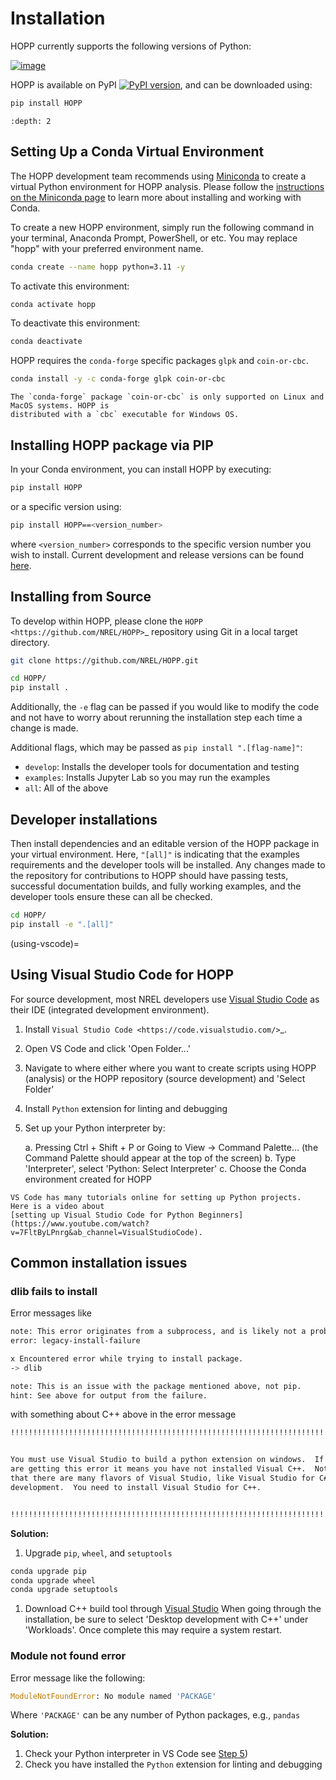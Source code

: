 # Installation

HOPP currently supports the following versions of Python:

[![image](https://img.shields.io/pypi/pyversions/hopp.svg)](https://pypi.python.org/pypi/hopp)

HOPP is available on PyPI
[![PyPI version](https://badge.fury.io/py/hopp.svg)](https://badge.fury.io/py/hopp), and can be
downloaded using:

```bash
pip install HOPP
```

```{contents}
:depth: 2
```

## Setting Up a Conda Virtual Environment

The HOPP development team recommends using [Miniconda](https://docs.anaconda.com/miniconda/) to
create a virtual Python environment for HOPP analysis. Please follow the
[instructions on the Miniconda page](https://docs.anaconda.com/miniconda/) to learn more about
installing and working with Conda.

To create a new HOPP environment, simply run the following command in your terminal, Anaconda
Prompt, PowerShell, or etc. You may replace "hopp" with your preferred environment name.

```bash
conda create --name hopp python=3.11 -y
```

To activate this environment:

```bash
conda activate hopp
```

To deactivate this environment:

```bash
conda deactivate
```

HOPP requires the `conda-forge` specific packages `glpk` and `coin-or-cbc`.

```bash
conda install -y -c conda-forge glpk coin-or-cbc
```

```{note}
The `conda-forge` package `coin-or-cbc` is only supported on Linux and MacOS systems. HOPP is
distributed with a `cbc` executable for Windows OS.
```

## Installing HOPP package via PIP

In your Conda environment, you can install HOPP by executing:

```bash
pip install HOPP
```

or a specific version using:

```bash
pip install HOPP==<version_number>
```

where `<version_number>` corresponds to the specific version number you wish to install. Current
development and release versions can be found [here](https://pypi.org/project/HOPP/#history).

## Installing from Source

To develop within HOPP, please clone the `HOPP <https://github.com/NREL/HOPP>`_ repository using
Git in a local target directory.

```bash
git clone https://github.com/NREL/HOPP.git
```

```bash
cd HOPP/
pip install .
```

Additionally, the `-e` flag can be passed if you would like to modify the code and not have to worry
about rerunning the installation step each time a change is made.

Additional flags, which may be passed as `pip install ".[flag-name]"`:

- `develop`: Installs the developer tools for documentation and testing
- `examples`: Installs Jupyter Lab so you may run the examples
- `all`: All of the above

## Developer installations

Then install dependencies and an editable version of the HOPP package in your virtual environment.
Here, `"[all]"` is indicating that the examples requirements and the developer tools will be
installed. Any changes made to the repository for contributions to HOPP should have passing tests,
successful documentation builds, and fully working examples, and the developer tools ensure these
can all be checked.

```bash
cd HOPP/
pip install -e ".[all]"
```

(using-vscode)=
## Using Visual Studio Code for HOPP

For source development, most NREL developers use
[Visual Studio Code](https://code.visualstudio.com/) as their IDE (integrated development
environment).

1. Install `Visual Studio Code <https://code.visualstudio.com/>`_.
2. Open VS Code and click 'Open Folder...'
3. Navigate to where either where you want to create scripts using HOPP (analysis) or the HOPP repository (source development) and 'Select Folder'
4. Install `Python` extension for linting and debugging
5. Set up your Python interpreter by:

    a. Pressing Ctrl + Shift + P or Going to View -> Command Palette… (the Command Palette should appear at the top of the screen)
    b. Type 'Interpreter', select 'Python: Select Interpreter'
    c. Choose the Conda environment created for HOPP

```{note}
VS Code has many tutorials online for setting up Python projects. 
Here is a video about
[setting up Visual Studio Code for Python Beginners](https://www.youtube.com/watch?v=7FltByLPnrg&ab_channel=VisualStudioCode).
```

## Common installation issues

### dlib fails to install

Error messages like

```bash
note: This error originates from a subprocess, and is likely not a problem with pip.
error: legacy-install-failure

x Encountered error while trying to install package.
-> dlib

note: This is an issue with the package mentioned above, not pip.
hint: See above for output from the failure.
```

with something about C++ above in the error message

```bash
!!!!!!!!!!!!!!!!!!!!!!!!!!!!!!!!!!!!!!!!!!!!!!!!!!!!!!!!!!!!!!!!!!!!!!!!!!!!!!!


You must use Visual Studio to build a python extension on windows.  If you
are getting this error it means you have not installed Visual C++.  Note
that there are many flavors of Visual Studio, like Visual Studio for C#
development.  You need to install Visual Studio for C++.


!!!!!!!!!!!!!!!!!!!!!!!!!!!!!!!!!!!!!!!!!!!!!!!!!!!!!!!!!!!!!!!!!!!!!!!!!!!!!!!
```

**Solution:**

1. Upgrade `pip`, `wheel`, and `setuptools`

 ```bash
 conda upgrade pip
 conda upgrade wheel
 conda upgrade setuptools
 ```

1. Download C++ build tool through [Visual Studio](https://visualstudio.microsoft.com/vs/features/cplusplus/)
  When going through the installation, be sure to select 'Desktop development with C++' under
  'Workloads'. Once complete this may require a system restart.

### Module not found error

Error message like the following:

```python
ModuleNotFoundError: No module named 'PACKAGE' 
```

Where ``'PACKAGE'`` can be any number of Python packages, e.g., ``pandas``

**Solution:**

1. Check your Python interpreter in VS Code see [Step 5](using-vscode))
2. Check you have installed the `Python` extension for linting and debugging
